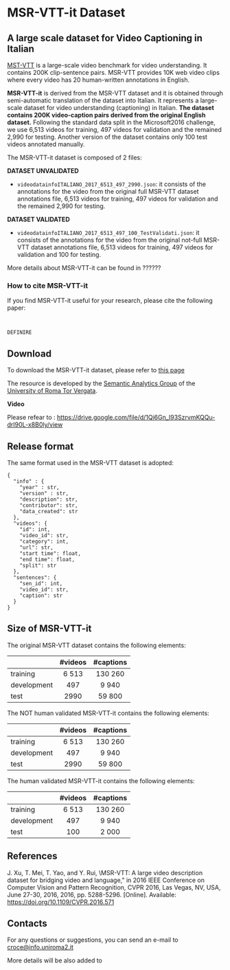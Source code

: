 # MSR-VTT-it Dataset
## A large scale dataset for Video Captioning in Italian

[MST-VTT](https://www.microsoft.com/en-us/research/publication/msr-vtt-a-large-video-description-dataset-for-bridging-video-and-language/) is a large-scale video benchmark for video understanding.
It contains 200K clip-sentence pairs. MSR-VTT provides 10K web video clips where 
every video has 20 human-written annotations in English.

**MSR-VTT-it** is derived from the MSR-VTT dataset and it is obtained through semi-automatic translation of the dataset 
into Italian. It represents a large-scale dataset for video understanding (captioning) in Italian. 
**The dataset contains 200K video-caption pairs derived from the original English dataset.** 
Following the standard data split in the Microsoft2016 challenge, we use 6,513 videos for training, 497 videos for validation and the remained 2,990 for testing.
Another version of the dataset contains only 100 test videos annotated manually.

The MSR-VTT-it dataset is composed of 2 files:

**DATASET UNVALIDATED**
* `videodatainfoITALIANO_2017_6513_497_2990.json`: it consists of the annotations for the video
from the original full MSR-VTT dataset annotations file, 6,513 videos for training, 497 videos for validation and the remained 2,990 for testing.

**DATASET VALIDATED**
* `videodatainfoITALIANO_2017_6513_497_100_TestValidati.json`: it consists of the annotations for the video
from the original not-full MSR-VTT dataset annotations file, 6,513 videos for training, 497 videos for validation and 100 for testing.


More details about MSR-VTT-it can be found in ??????




### How to cite MSR-VTT-it


If you find MSR-VTT-it useful for your research, please cite the following paper:

~~~~


DEFINIRE

~~~~


## Download

To download the MSR-VTT-it dataset, please refer to [this page](https://github.com/crux82/msr-vtt-it/tree/master/msr-vtt-it)

The resource is developed by the [Semantic Analytics Group](http://sag.art.uniroma2.it) of
the [University of Roma Tor Vergata](http://web.uniroma2.it/home). 


**Video**

Please refear to : https://drive.google.com/file/d/1Qi6Gn_l93SzrvmKQQu-drI90L-x8B0ly/view

## Release format

The same format used in the MSR-VTT dataset is adopted:

```
{
  "info" : {
    "year" : str,
    "version" : str,
    "description": str,
    "contributor": str,
    "data_created": str
  },
  "videos": {
    "id": int,
    "video_id": str,
    "category": int,
    "url": str,
    "start time": float,
    "end time": float,
    "split": str
  },
  "sentences": {
    "sen_id": int,
    "video_id": str,
    "caption": str
  }
}

```


## Size of MSR-VTT-it

The original MSR-VTT dataset contains the following elements:

|  | #videos	| #captions	| 
| --------- | :---------: | :-----: |
|	training 	|   6 513 | 130 260 |
|	development	| 497 | 9 940 |
|	test  | 2990 | 59 800   |


The NOT human validated MSR-VTT-it contains the following elements:

|  | #videos	| #captions	| 
| --------- | :---------: | :-----: |
|	training 	|   6 513 | 130 260 |
|	development	| 497 | 9 940 |
|	test  | 2990 | 59 800   |

The human validated MSR-VTT-it contains the following elements:

|  | #videos	| #captions	| 
| --------- | :---------: | :-----: |
|	training 	|   6 513 | 130 260 |
|	development	| 497 | 9 940 |
|	test  | 100 | 2 000   |


## References
J. Xu, T. Mei, T. Yao, and Y. Rui, \MSR-VTT: A large video description
dataset for bridging video and language," in 2016 IEEE Conference
on Computer Vision and Pattern Recognition, CVPR 2016, Las Vegas,
NV, USA, June 27-30, 2016, 2016, pp. 5288-5296. [Online]. Available:
https://doi.org/10.1109/CVPR.2016.571

## Contacts

For any questions or suggestions, you can send an e-mail to <croce@info.uniroma2.it>

More details will be also added to
